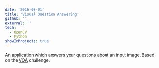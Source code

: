 ```yaml
---
date: '2016-08-01'
title: 'Visual Question Answering'
github: ''
external: ''
tech:
  - OpenCV
  - Python
showInProjects: true
---
```


An application which answers your questions about an input image. Based on the [VQA](https://visualqa.org/) challenge.
